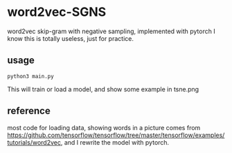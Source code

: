 # word2vec-SGNS
word2vec skip-gram with negative sampling, implemented with pytorch
I know this is totally useless, just for practice.

## usage

```
python3 main.py
```
This will train or load a model, and show some example in tsne.png

## reference 
most code for loading data, showing words in a picture comes from https://github.com/tensorflow/tensorflow/tree/master/tensorflow/examples/tutorials/word2vec, and I rewrite the model with pytorch.




